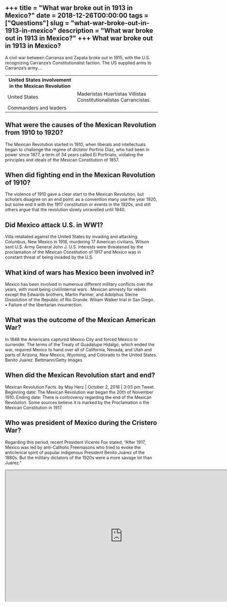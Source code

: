 +++
title = "What war broke out in 1913 in Mexico?"
date = 2018-12-26T00:00:00
tags = ["Questions"]
slug = "what-war-broke-out-in-1913-in-mexico"
description = "What war broke out in 1913 in Mexico?"
+++
What war broke out in 1913 in Mexico?
-------------------------------------

A civil war between Carranza and Zapata broke out in 1915, with the U.S. recognizing Carranza’s Constitutionalist faction. The US supplied arms to Carranza’s army….

<table><tr><th>United States involvement in the Mexican Revolution</th></tr><tr><td>United States</td><td>Maderistas Huertistas Villistas Constitutionalistas Carrancistas</td></tr><tr><td>Commanders and leaders</td></tr></table>

What were the causes of the Mexican Revolution from 1910 to 1920?
-----------------------------------------------------------------

The Mexican Revolution started in 1910, when liberals and intellectuals began to challenge the regime of dictator Porfirio Díaz, who had been in power since 1877, a term of 34 years called El Porfiriato, violating the principles and ideals of the Mexican Constitution of 1857.

When did fighting end in the Mexican Revolution of 1910?
--------------------------------------------------------

The violence of 1910 gave a clear start to the Mexican Revolution, but scholars disagree on an end point: as a convention many use the year 1920, but some end it with the 1917 constitution or events in the 1920s, and still others argue that the revolution slowly unravelled until 1940.

Did Mexico attack U.S. in WW1?
------------------------------

Villa retaliated against the United States by invading and attacking Columbus, New Mexico in 1916, murdering 17 American civilians. Wilson sent U.S. Army General John J. U.S. interests were threatened by the proclamation of the Mexican Constitution of 1917 and Mexico was in constant threat of being invaded by the U.S.

What kind of wars has Mexico been involved in?
----------------------------------------------

Mexico has been involved in numerous different military conflicts over the years, with most being civil/internal wars . Mexican amnesty for rebels except the Edwards brothers, Martin Parmer, and Adolphus Sterne Dissolution of the Republic of Rio Grande. Wiliam Walker trial in San Diego. • Failure of the libertarian insurrection.

What was the outcome of the Mexican American War?
-------------------------------------------------

In 1848 the Americans captured Mexico City and forced Mexico to surrender. The terms of the Treaty of Guadalupe Hidalgo, which ended the war, required Mexico to hand over all of California, Nevada, and Utah and parts of Arizona, New Mexico, Wyoming, and Colorado to the United States. Benito Juarez. Bettmann/Getty Images

When did the Mexican Revolution start and end?
----------------------------------------------

Mexican Revolution Facts. by May Herz | October 2, 2018 | 3:03 pm Tweet. Beginning date: The Mexican Revolution war began the 20th of November 1910. Ending date: There is controversy regarding the end of the Mexican Revolution. Some sources believe it is marked by the Proclamation o the Mexican Constitution in 1917.

Who was president of Mexico during the Cristero War?
----------------------------------------------------

Regarding this period, recent President Vicente Fox stated, “After 1917, Mexico was led by anti-Catholic Freemasons who tried to evoke the anticlerical spirit of popular indigenous President Benito Juárez of the 1880s. But the military dictators of the 1920s were a more savage lot than Juárez.”

<iframe allow="accelerometer; autoplay; clipboard-write; encrypted-media; gyroscope; picture-in-picture" allowfullscreen="" class="__youtube_prefs__  epyt-is-override  no-lazyload" data-no-lazy="1" data-origheight="433" data-origwidth="770" data-skipgform_ajax_framebjll="" height="433" id="_ytid_49969" loading="lazy" src="https://www.youtube.com/embed/zPJYwiRg_YA?enablejsapi=1&autoplay=0&cc_load_policy=0&cc_lang_pref=&iv_load_policy=1&loop=0&modestbranding=0&rel=1&fs=1&playsinline=0&autohide=2&theme=dark&color=red&controls=1&" title="YouTube player" width="770"></iframe>